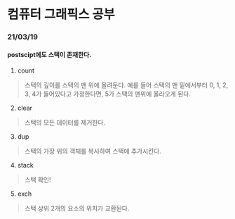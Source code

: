 # 컴퓨터 그래픽스 공부


### 21/03/19
#### postscipt에도 스택이 존재한다. 
1. count
>스택의 깊이를 스택의 맨 위에 올려둔다. 예를 들어 스택의 맨 밑에서부터 0, 1, 2, 3, 4가 들어있다고 가정한다면, 5가 스택의 맨위에 올라오게 된다.
  
2. clear
>스택의 모든 데이터를 제거한다.

3. dup
>스택의 가장 위의 객체를 복사하여 스택에 추가시킨다.
  
4. stack
>스택 확인!

5. exch
>스택 상위 2개의 요소의 위치가 교환된다.
